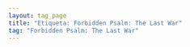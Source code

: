 ```yaml
---
layout: tag_page
title: "Etiqueta: Forbidden Psalm: The Last War"
tag: "Forbidden Psalm: The Last War"
---
```

